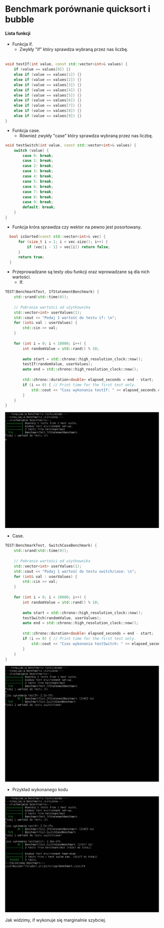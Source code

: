 # Benchmark porównanie quicksort i bubble
#### Lista funkcji 
                
+ Funkcja if.
    + Zwykły "if" który sprawdza wybraną przez nas liczbę.

```cpp

void testIf(int value, const std::vector<int>& values) {
    if (value == values[0]) {}
    else if (value == values[1]) {}
    else if (value == values[2]) {}
    else if (value == values[3]) {}
    else if (value == values[4]) {}
    else if (value == values[5]) {}
    else if (value == values[6]) {}
    else if (value == values[7]) {}
    else if (value == values[8]) {}
    else if (value == values[9]) {}
}
```
+ Funkcja case.
    + Również zwykły "case" który sprawdza wybraną przez nas liczbę.

```cpp
void testSwitch(int value, const std::vector<int>& values) {
    switch (value) {
        case 0: break;
        case 1: break;
        case 2: break;
        case 3: break;
        case 4: break;
        case 5: break;
        case 6: break;
        case 7: break;
        case 8: break;
        case 9: break;
        default: break;
    }
}
```
+ Funkcja króra sprawdza czy wektor na pewno jest posortowany.

```cpp
  bool isSorted(const std::vector<int>& vec) {
      for (size_t i = 1; i < vec.size(); i++) {
          if (vec[i - 1] > vec[i]) return false;
      }
      return true;
  }
```
+ Przeprowadzane są testy obu funkcji oraz wprowadzane są dla nich wartości.
  + If.

```cpp
TEST(BenchmarkTest, IfStatementBenchmark) {
    std::srand(std::time(0));

    // Pobranie wartości od użytkownika
    std::vector<int> userValues(1);
    std::cout << "Podaj 1 wartość do testu if: \n";
    for (int& val : userValues) {
        std::cin >> val;
    }

    for (int i = 0; i < 10000; i++) {
        int randomValue = std::rand() % 10;

        auto start = std::chrono::high_resolution_clock::now();
        testIf(randomValue, userValues);
        auto end = std::chrono::high_resolution_clock::now();

        std::chrono::duration<double> elapsed_seconds = end - start;
        if (i == 0) { // Print time for the first test only.
            std::cout << "Czas wykonania testIf: " << elapsed_seconds.count() << "s\n";
        }
    }
}
```
![Tekst](if.png)
  + Case.

```cpp
TEST(BenchmarkTest, SwitchCaseBenchmark) {
    std::srand(std::time(0));

    // Pobranie wartości od użytkownika
    std::vector<int> userValues(1);
    std::cout << "Podaj 1 wartość do testu switch/case: \n";
    for (int& val : userValues) {
        std::cin >> val;
    }

    for (int i = 0; i < 10000; i++) {
        int randomValue = std::rand() % 10;

        auto start = std::chrono::high_resolution_clock::now();
        testSwitch(randomValue, userValues);
        auto end = std::chrono::high_resolution_clock::now();

        std::chrono::duration<double> elapsed_seconds = end - start;
        if (i == 0) { // Print time for the first test only.
            std::cout << "Czas wykonania testSwitch: " << elapsed_seconds.count() << "s\n";
        }
    }
}
```
![Tekst](case.png)
+ Przykład wykonanego kodu

![Tekst](gotowe.png)

Jak widzimy, if wykonuje się marginalnie szybciej.
